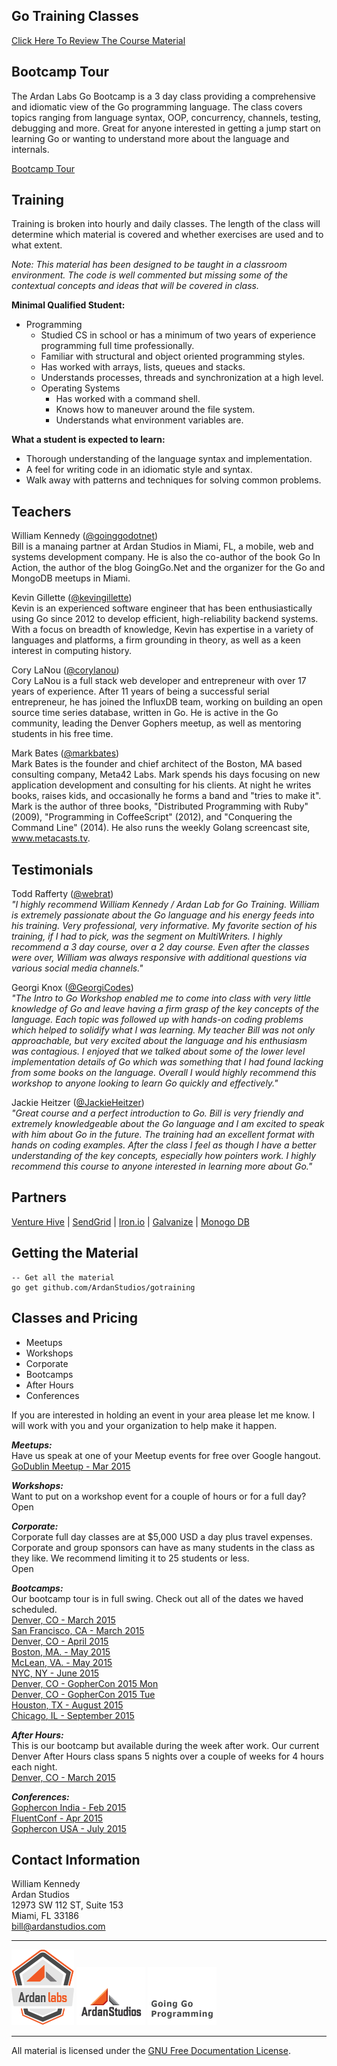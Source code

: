 ## Go Training Classes
[Click Here To Review The Course Material](00-slides/readme.md)

## Bootcamp Tour

The Ardan Labs Go Bootcamp is a 3 day class providing a comprehensive and idiomatic view of the Go programming language. The class covers topics ranging from language syntax, OOP, concurrency, channels, testing, debugging and more. Great for anyone interested in getting a jump start on learning Go or wanting to understand more about the language and internals.

[Bootcamp Tour](http://www.ardanlabs.com/go-bootcamp-tour)

## Training

Training is broken into hourly and daily classes. The length of the class will determine which material is covered and whether exercises are used and to what extent.

_Note: This material has been designed to be taught in a classroom environment. The code is well commented but missing some of the contextual concepts and ideas that will be covered in class._

**Minimal Qualified Student:**

* Programming
	* Studied CS in school or has a minimum of two years of experience programming full time professionally.
	* Familiar with structural and object oriented programming styles.
	* Has worked with arrays, lists, queues and stacks.
	* Understands processes, threads and synchronization at a high level.
	* Operating Systems
    	* Has worked with a command shell.
    	* Knows how to maneuver around the file system.
    	* Understands what environment variables are.

**What a student is expected to learn:**

* Thorough understanding of the language syntax and implementation.
* A feel for writing code in an idiomatic style and syntax.
* Walk away with patterns and techniques for solving common problems. 

## Teachers

William Kennedy ([@goinggodotnet](https://twitter.com/goinggodotnet))  
Bill is a manaing partner at Ardan Studios in Miami, FL, a mobile, web and systems development company. He is also the co-author of the book Go In Action, the author of the blog GoingGo.Net and the organizer for the Go and MongoDB meetups in Miami.

Kevin Gillette ([@kevingillette](https://twitter.com/kevingillette))  
Kevin is an experienced software engineer that has been enthusiastically using Go since 2012 to develop efficient, high-reliability backend systems. With a focus on breadth of knowledge, Kevin has expertise in a variety of languages and platforms, a firm grounding in theory, as well as a keen interest in computing history.

Cory LaNou ([@corylanou](https://twitter.com/corylanou))  
Cory LaNou is a full stack web developer and entrepreneur with over 17 years of experience. After 11 years of being a successful serial entrepreneur, he has joined the InfluxDB team, working on building an open source time series database, written in Go. He is active in the Go community, leading the Denver Gophers meetup, as well as mentoring students in his free time.

Mark Bates ([@markbates](https://twitter.com/markbates))  
Mark Bates is the founder and chief architect of the Boston, MA based consulting company, Meta42 Labs. Mark spends his days focusing on new application development and consulting for his clients. At night he writes books, raises kids, and occasionally he forms a band and "tries to make it". Mark is the author of three books, "Distributed Programming with Ruby" (2009), "Programming in CoffeeScript" (2012), and "Conquering the Command Line" (2014). He also runs the weekly Golang screencast site, www.metacasts.tv.

## Testimonials

Todd Rafferty ([@webrat](https://twitter.com/webRat))  
_"I highly recommend William Kennedy / Ardan Lab for Go Training. William is extremely passionate about the Go language and his energy feeds into his training. Very professional, very informative. My favorite section of his training, if I had to pick, was the segment on MultiWriters. I highly recommend a 3 day course, over a 2 day course. Even after the classes were over, William was always responsive with additional questions via various social media channels."_

Georgi Knox ([@GeorgiCodes](https://twitter.com/GeorgiCodes))  
_"The Intro to Go Workshop enabled me to come into class with very little knowledge of Go and leave having a firm grasp of the key concepts of the language. Each topic was followed up with hands-on coding problems which helped to solidify what I was learning. My teacher Bill was not only approachable, but very excited about the language and his enthusiasm was contagious. I enjoyed that we talked about some of the lower level implementation details of Go which was something that I had found lacking from some books on the language. Overall I would highly recommend this workshop to anyone looking to learn Go quickly and effectively."_

Jackie Heitzer ([@JackieHeitzer](https://twitter.com/JackieHeitzer))  
_"Great course and a perfect introduction to Go.  Bill is very friendly and extremely knowledgeable about the Go language and I am excited to speak with him about Go in the future.  The training had an excellent format with hands on coding examples.  After the class I feel as though I have a better understanding of the key concepts, especially how pointers work.  I highly recommend this course to anyone interested in learning more about Go."_

## Partners

[Venture Hive](http://venturehive.com/) | [SendGrid](https://sendgrid.com) | [Iron.io](https://iron.io) | [Galvanize](https://galvanize.com) | [Monogo DB](https://monogdb.com)


## Getting the Material

    -- Get all the material
    go get github.com/ArdanStudios/gotraining

## Classes and Pricing

* Meetups  
* Workshops  
* Corporate  
* Bootcamps  
* After Hours  
* Conferences

If you are interested in holding an event in your area please let me know. I will work with you and your organization to help make it happen.

**_Meetups:_**   
Have us speak at one of your Meetup events for free over Google hangout.  
[GoDublin Meetup - Mar 2015](http://www.meetup.com/Dublin-Go-Meetup/events/220046214/)

**_Workshops:_**   
Want to put on a workshop event for a couple of hours or for a full day?  
Open

**_Corporate:_**  
Corporate full day classes are at $5,000 USD a day plus travel expenses. Corporate and group sponsors can have as many students in the class as they like. We recommend limiting it to 25 students or less.  
Open

**_Bootcamps:_**  
Our bootcamp tour is in full swing. Check out all of the dates we haved scheduled.  
[Denver, CO - March 2015](https://www.eventbrite.com/e/go-programming-bootcamp-tour-denver-march-tickets-15635142131)  
[San Francisco, CA - March 2015](https://www.eventbrite.com/e/go-programming-bootcamp-tour-san-francisco-march-tickets-14944319863)  
[Denver, CO - April 2015](https://www.eventbrite.com/e/go-programming-bootcamp-tour-denver-april-tickets-14944810330)  
[Boston, MA. - May 2015](https://www.eventbrite.com/e/go-programming-bootcamp-tour-boston-may-tickets-15667846952)  
[McLean, VA. - May 2015](https://www.eventbrite.com/e/go-programming-bootcamp-tour-virginia-may-tickets-14946167389)  
[NYC, NY - June 2015](https://www.eventbrite.com/e/go-programming-bootcamp-tour-nyc-june-tickets-14946227569)  
[Denver, CO - GopherCon 2015 Mon](https://www.eventbrite.com/e/go-programming-bootcamp-tour-denver-during-gophercon-july-6th-tickets-15559629270)  
[Denver, CO - GopherCon 2015 Tue](https://www.eventbrite.com/e/go-programming-bootcamp-tour-denver-during-gophercon-july-7th-tickets-15569243025)  
[Houston, TX - August 2015](https://www.eventbrite.com/e/go-programming-bootcamp-tour-houston-august-exact-dates-tbd-tickets-15559615228)  
[Chicago, IL - September 2015](https://www.eventbrite.com/e/go-programming-bootcamp-tour-chicago-september-exact-dates-tbd-tickets-15559453745)

**_After Hours:_**  
This is our bootcamp but available during the week after work. Our current Denver After Hours class spans 5 nights over a couple of weeks for 4 hours each night.  
[Denver, CO - March 2015](https://www.eventbrite.com/e/go-programming-after-hours-denver-march-tickets-15643879264)

**_Conferences:_**  
[Gophercon India - Feb 2015](http://www.gophercon.in/go-workshop/)  
[FluentConf - Apr 2015](http://fluentconf.com/javascript-html-2015/public/schedule/speaker/196872)  
[Gophercon USA - July 2015](http://gophercon.com/)  

## Contact Information

William Kennedy  
Ardan Studios  
12973 SW 112 ST, Suite 153  
Miami, FL 33186  
bill@ardanstudios.com

___
[![Ardan Labs](00-slides/images/ggt_logo.png)](http://www.ardanlabs.com)
[![Ardan Studios](00-slides/images/ardan_logo.png)](http://www.ardanstudios.com)
[![GoingGo Blog](00-slides/images/ggb_logo.png)](http://www.goinggo.net)
___
All material is licensed under the [GNU Free Documentation License](https://github.com/ArdanStudios/gotraining/blob/master/LICENSE).